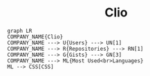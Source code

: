 <h1 align="center">Clio</h1>

```mermaid
graph LR
COMPANY_NAME{Clio}
COMPANY_NAME ---> U{Users} ---> UN[1]
COMPANY_NAME ---> R{Repositories} ---> RN[1]
COMPANY_NAME ---> G{Gists} ---> GN[3]
COMPANY_NAME ---> ML{Most Used<br>Languages}
ML --> CSS[CSS]
```
